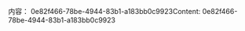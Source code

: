 <span data-ttu-id="25c10-101">内容： 0e82f466-78be-4944-83b1-a183bb0c9923</span><span class="sxs-lookup"><span data-stu-id="25c10-101">Content: 0e82f466-78be-4944-83b1-a183bb0c9923</span></span>